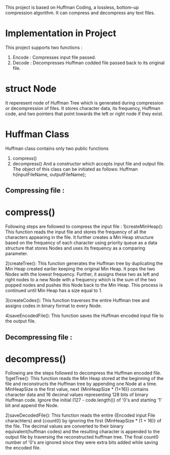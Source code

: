This project is based on Huffman Coding, a lossless, bottom-up compression algorithm. It can compress and decompress any text files.

# Implementation in Project
This project supports two functions :
1) Encode : Compresses input file passed.
2) Decode : Decompresses Huffman codded file passed back to its original file.

# struct Node
It reperesent node of Huffman Tree which is generated during compression or decompression of files.
It stores character data, its frequency, Huffman code, and two pointers that point towards the left or right node if they exist.


# Huffman Class
Huffman class contains only two public functions
1) compress()
2) decompress()
And a constructor which accepts input file and output file.
The object of this class can be initiated as follows: Huffman h(inputFileName, outputFileName);

## Compressing file :
# compress()
Following steps are followed to compress the input file :
1)createMinHeap(): This function reads the input file and stores the frequency of all the characters appearing in the file.
It further creates a Min Heap structure based on the frequency of each character using priority queue as a data structure that stores Nodes and uses its frequency as a comparing parameter.

2)createTree(): This function generates the Huffman tree by duplicating the Min Heap created earlier keeping the original Min Heap.
It pops the two Nodes with the lowest frequency. Further, it assigns these two as left and right nodes to a new Node with a frequency which is the sum of the two popped nodes and pushes this Node back to the Min Heap.
This process is continued until Min Heap has a size equal to 1.

3)createCodes(): This function traverses the entire Huffman tree and assigns codes in binary format to every Node.

4)saveEncodedFile(): This function saves the Huffman encoded input file to the output file.

## Decompressing file :
# decompress()
Following are the steps followed to decompress the Huffman encoded file.
1)getTree(): This function reads the Min Heap stored at the beginning of the file and reconstructs the Huffman tree by appending one Node at a time.
MinHeapSize is the first value, next {MinHeapSize * (1+16)} contains character data and 16 decimal values representing 128 bits of binary Huffman code.
Ignore the initial (127 - code.length()) of '0's and starting '1' bit and append the Node.

2)saveDecodedFile(): This function reads the entire {Encoded input File charachters} and {count0} by ignoring the first {MinHeapSize * (1 + 16)} of the file.
The decimal values are converted to their binary equivalent(huffman codes) and the resulting character is appended to the output file by traversing the reconstructed huffman tree.
The final count0 number of '0's are ignored since they were extra bits added while saving the encoded file.
